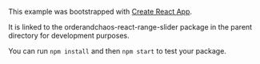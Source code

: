This example was bootstrapped with [Create React App](https://github.com/facebook/create-react-app).

It is linked to the orderandchaos-react-range-slider package in the parent directory for development purposes.

You can run `npm install` and then `npm start` to test your package.
